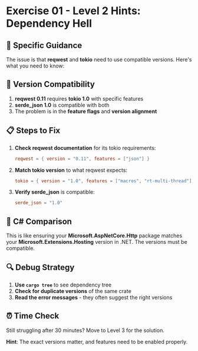 # Exercise 01 - Level 2 Hints: Dependency Hell

## 🎯 Specific Guidance

The issue is that **reqwest** and **tokio** need to use compatible versions. Here's what you need to know:

## 🔧 Version Compatibility

1. **reqwest 0.11** requires **tokio 1.0** with specific features
2. **serde_json 1.0** is compatible with both
3. The problem is in the **feature flags** and **version alignment**

## 📋 Steps to Fix

1. **Check reqwest documentation** for its tokio requirements:
   ```toml
   reqwest = { version = "0.11", features = ["json"] }
   ```

2. **Match tokio version** to what reqwest expects:
   ```toml
   tokio = { version = "1.0", features = ["macros", "rt-multi-thread"] }
   ```

3. **Verify serde_json** is compatible:
   ```toml
   serde_json = "1.0"
   ```

## 🤔 C# Comparison

This is like ensuring your **Microsoft.AspNetCore.Http** package matches your **Microsoft.Extensions.Hosting** version in .NET. The versions must be compatible.

## 🔍 Debug Strategy

1. **Use `cargo tree`** to see dependency tree
2. **Check for duplicate versions** of the same crate
3. **Read the error messages** - they often suggest the right versions

## ⏰ Time Check

Still struggling after 30 minutes? Move to Level 3 for the solution.

**Hint**: The exact versions matter, and features need to be enabled properly.